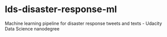 # lds-disaster-response-ml
Machine learning pipeline for disaster response tweets and texts - Udacity Data Science nanodegree
